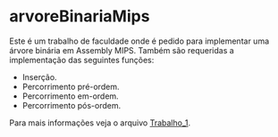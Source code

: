 # arvoreBinariaMips
Este é um trabalho de faculdade onde é pedido para implementar uma árvore binária em Assembly MIPS.
Também são requeridas a implementação das seguintes funções:
- Inserção.
- Percorrimento pré-ordem.
- Percorrimento em-ordem.
- Percorrimento pós-ordem.

Para mais informações veja o arquivo [Trabalho_1](https://github.com/fvvsantana/arvoreBinariaMips/blob/master/Trabalho_1.pdf).
